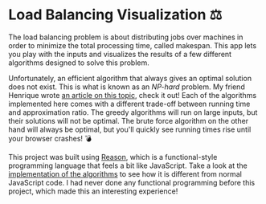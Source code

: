 # Load Balancing Visualization ⚖️



The load balancing problem is about distributing jobs over machines in order to minimize the total processing time, called makespan. This app lets you play with the inputs and visualizes the results of a few different algorithms designed to solve this problem.

Unfortunately, an efficient algorithm that always gives an optimal solution does not exist. This is what is known as an *NP-hard* problem. My friend Henrique wrote [an article on this topic](https://hacdias.com/articles/2020/09/take-approximation-algorithms/), check it out! Each of the algorithms implemented here comes with a different trade-off between running time and approximation ratio. The greedy algorithms will run on large inputs, but their solutions will not be optimal. The brute force algorithm on the other hand will always be optimal, but you'll quickly see running times rise until your browser crashes! 💣

This project was built using [Reason](https://reasonml.github.io/), which is a functional-style programming language that feels a bit like JavaScript. Take a look at the [implementation of the algorithms](https://github.com/nimobeeren/algo-vis/blob/master/src/LoadBalancing.re) to see how it is different from normal JavaScript code. I had never done any functional programming before this project, which made this an interesting experience!
